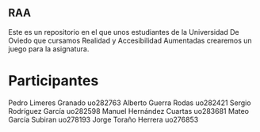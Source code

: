 ## RAA
Este es un repositorio en el que unos estudiantes de la Universidad De Oviedo que cursamos Realidad y Accesibilidad Aumentadas crearemos un juego para la asignatura.

# Participantes
Pedro Limeres Granado uo282763
Alberto Guerra Rodas uo282421
Sergio Rodríguez García uo282598
Manuel Hernández Cuartas uo283681
Mateo García Subiran uo278193
Jorge Toraño Herrera uo276853
